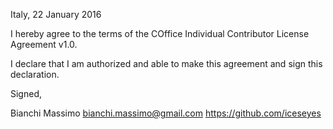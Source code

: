 Italy, 22 January 2016

I hereby agree to the terms of the COffice Individual Contributor License
Agreement v1.0.

I declare that I am authorized and able to make this agreement and sign this
declaration.

Signed,

Bianchi Massimo bianchi.massimo@gmail.com https://github.com/iceseyes
